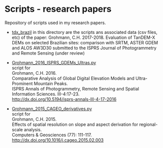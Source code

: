 # Scripts - research papers
Repository of scripts used in my research papers.

* [tdx_brazil](tdx_brazil)
in this directory are the scripts ans associated data (csv files, etc) of the paper:
Grohmann, C.H. 2017-2018. 
Evaluation of TanDEM-X DEMs on selected Brazilian sites: comparison with SRTM, ASTER GDEM and ALOS AW3D30
submitted to the ISPRS Journal of Photogrammetry and Remote Sensing (under review)


* [Grohmann_2016_ISPRS_GDEMs_Ultras.py](Grohmann_2016_ISPRS_GDEMs_Ultras.py)  
script for  
Grohmann, C.H. 2016.  
Comparative Analysis of Global Digital Elevation Models and Ultra-Prominent Mountain Peaks.  
ISPRS Annals of Photogrammetry, Remote Sensing and Spatial Information Sciences. III-4:17-23.  
http://dx.doi.org/10.5194/isprs-annals-III-4-17-2016

* [Grohmann_2015_CAGEO_derivatives.py](Grohmann_2015_CAGEO_derivatives.py)  
script for  
Grohmann, C.H. 2015.  
Effects of spatial resolution on slope and aspect derivation for regional- scale analysis.  
Computers & Geosciences (77): 111-117.  
http://dx.doi.org/10.1016/j.cageo.2015.02.003  



